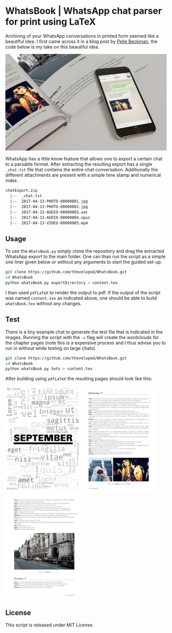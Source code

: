 # WhatsBook | WhatsApp chat parser for print using LaTeX

Archiving of your WhatsApp conversations in printed form seemed like a beautiful idea. I first came across it in a blog post by [Pelle Beckman](https://medium.com/@pbeck/whatsapp-books-a-hacker-s-guide-edbb397e0bee), the code below is my take on this beautiful idea.

![WhatsBook a photo book styled chat archive](./assets/photoBook.jpg "WhatsBook a photo book styled chat archive")

WhatsApp has a little know feature that allows one to export a certain chat to a parsable format. After extracting the resulting export has a single `_chat.txt` file that contains the entire chat conversation. Additionally the different attachments are present with a simple time stamp and numerical index.

```sh
chatExport.zip
  |--  _chat.txt
  |--  2017-04-13-PHOTO-00000001.jpg
  |--  2017-04-13-PHOTO-00000002.jpg
  |--  2017-04-13-AUDIO-00000003.aac
  |--  2017-04-13-AUDIO-00000004.opus
  |--  2017-04-13-VIDEO-00000005.mp4
```

## Usage

To use the `WhatsBook.py` simply clone the repository and drag the extracted WhatsApp export to the main folder. One can than run the script as a simple one liner given below or without any arguments to start the guided set-up.

```sh
git clone https://github.com/theveloped/WhatsBook.git
cd WhatsBook
python whatsBook.py exportDirectory > content.tex
```

I than used `pdfLaTeX` to render the output to pdf. If the output of the script was named `content.tex` as indicated above, one should be able to build `whatsBook.tex` without any changes.

## Test

There is a tiny example chat to generate the test file that is indicated in the images. Running the script with the `-c` flag will create the wordclouds for the chapter pages (note this is a expensive process and I thus advise you to run in without while testing on large chats).

```sh
git clone https://github.com/theveloped/WhatsBook.git
cd WhatsBook
python whatsBook.py tets > content.tex
```

After building using `pdfLaTeX` the resulting pages should look like this:

![Page 1](./assets/september.jpg "Page 1") ![Page 2](./assets/page1.jpg "Page 2") ![Page 3](./assets/page2.jpg "Page 3")

## License

This script is released under MIT License.
